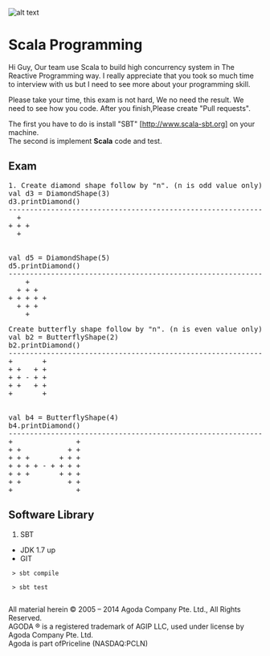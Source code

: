 ![alt text](http://cdn0.agoda.net/images/MVC/default/logo-agoda-mobile@2X.png "agoda")

Scala Programming
===================
Hi Guy, 
Our team use Scala to build high concurrency system in The Reactive Programming way.
I really appreciate that you took so much time to interview with us
but I need to see more about your programming skill.<br />

Please take your time, this exam is not hard, We no need the result. We need to see how you code.
After you finish,Please create "Pull requests". 


The first you have to do is install "SBT" [http://www.scala-sbt.org] on your machine.<br />
The second is implement <b>Scala</b> code and test.<br />


Exam
-----
<pre>
1. Create diamond shape follow by "n". (n is odd value only)
val d3 = DiamondShape(3)
d3.printDiamond() 
----------------------------------------------------------------
  +
+ + +
  +


val d5 = DiamondShape(5)
d5.printDiamond()
----------------------------------------------------------------
    +
  + + +
+ + + + +
  + + +
    +
</pre>

<pre>
Create butterfly shape follow by "n". (n is even value only)
val b2 = ButterflyShape(2)
b2.printDiamond() 
----------------------------------------------------------------
+       +
+ +   + +
+ + - + +
+ +   + +
+       +


val b4 = ButterflyShape(4)
b4.printDiamond()
----------------------------------------------------------------
+               +
+ +           + +
+ + +       + + +
+ + + + - + + + +
+ + +       + + +
+ +           + +
+               +
</pre>



Software Library
-----
 1. SBT
 -  JDK 1.7 up
 -  GIT




```Build_Run
 > sbt compile
 
 > sbt test
 
```





All material herein © 2005 – 2014 Agoda Company Pte. Ltd., All Rights Reserved.<br />
AGODA ® is a registered trademark of AGIP LLC, used under license by Agoda Company Pte. Ltd.<br />
Agoda is part ofPriceline (NASDAQ:PCLN)<br />
